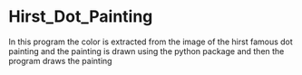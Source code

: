 # Hirst_Dot_Painting
In this program the color is extracted from the image of the hirst famous dot painting and the painting is drawn using the python package and then the program draws the painting
